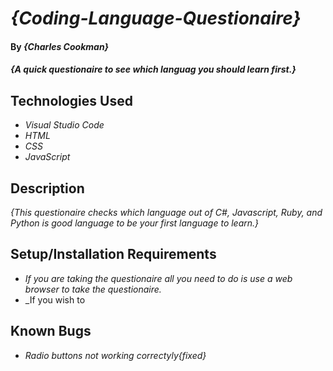 # _{Coding-Language-Questionaire}_

#### By _**{Charles Cookman}**_

#### _{A quick questionaire to see which languag you should learn first.}_

## Technologies Used

* _Visual Studio Code_
* _HTML_
* _CSS_
* _JavaScript_

## Description

_{This questionaire checks which language out of C#, Javascript, Ruby, and Python is good language to be your first language to learn.}_

## Setup/Installation Requirements

* _If you are taking the questionaire all you need to do is use a web browser to take the questionaire._
* _If you wish to 

## Known Bugs

* _Radio buttons not working correctyly{fixed}_